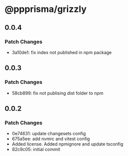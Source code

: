 # @ppprisma/grizzly

## 0.0.4

### Patch Changes

- 3a10de1: fix index not published in npm package

## 0.0.3

### Patch Changes

- 58cb899: fix not publising dist folder to npm

## 0.0.2

### Patch Changes

- 0e74631: update changesets config
- 675a5ee: add nvmrc and vitest config
- Added license. Added npmignore and update tsconfig
- 82c9c05: initial commit
